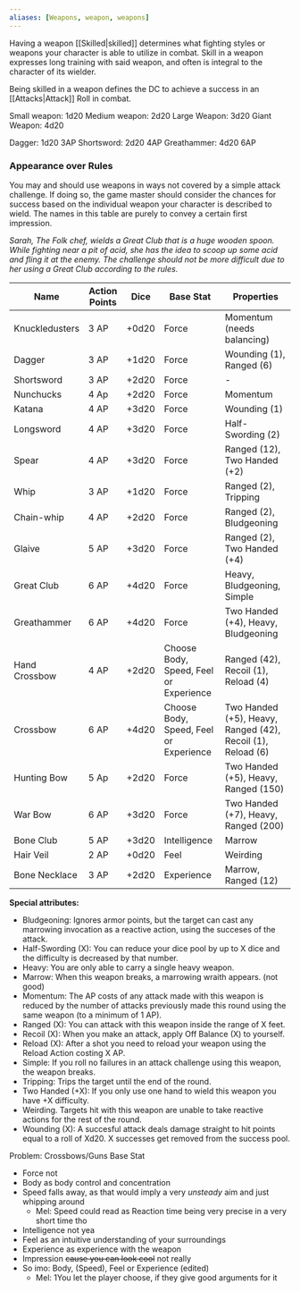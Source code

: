 ```yaml
---
aliases: [Weapons, weapon, weapons]
---
```


Having a weapon [[Skilled|skilled]] determines what fighting styles or weapons your character is able to utilize in combat. Skill in a weapon expresses long training with said weapon, and often is integral to the character of its wielder.

Being skilled in a weapon defines the DC to achieve a success in an [[Attacks|Attack]] Roll in combat.

Small weapon: 1d20
Medium weapon: 2d20
Large Weapon: 3d20
Giant Weapon: 4d20

Dagger: 1d20 3AP
Shortsword: 2d20 4AP
Greathammer: 4d20 6AP

### Appearance over Rules
You may and should use weapons in ways not covered by a simple attack challenge. If doing so, the game master should consider the chances for success based on the individual weapon your character is described to wield. The names in this table are purely to convey a certain first impression.

_Sarah, The Folk chef, wields a Great Club that is a huge wooden spoon. While fighting near a pit of acid, she has the idea to scoop up some acid and fling it at the enemy. The challenge should not be more difficult due to her using a Great Club according to the rules._

| Name           | Action Points | Dice  | Base Stat                              | Properties                                                  |
| -------------- | ------------- | ----- | -------------------------------------- | ----------------------------------------------------------- |
| Knuckledusters | 3 AP          | +0d20 | Force                                  | Momentum (needs balancing)                                  |
| Dagger         | 3 AP          | +1d20 | Force                                  | Wounding (1), Ranged (6)                                    |
| Shortsword     | 3 AP          | +2d20 | Force                                  | -                                                           |
| Nunchucks      | 4 Ap          | +2d20 | Force                                  | Momentum                                                    |
| Katana         | 4 AP          | +3d20 | Force                                  | Wounding (1)                                                |
| Longsword      | 4 AP          | +3d20 | Force                                  | Half-Swording (2)                                           |
| Spear          | 4 AP          | +3d20 | Force                                  | Ranged (12), Two Handed (+2)                                |
| Whip           | 3 AP          | +1d20 | Force                                  | Ranged (2), Tripping                                        |
| Chain-whip     | 4 AP          | +2d20 | Force                                  | Ranged (2), Bludgeoning                                     |
| Glaive         | 5 AP          | +3d20 | Force                                  | Ranged (2), Two Handed (+4)                                 |
| Great Club     | 6 AP          | +4d20 | Force                                  | Heavy, Bludgeoning, Simple                                  |
| Greathammer    | 6 AP          | +4d20 | Force                                  | Two Handed (+4), Heavy, Bludgeoning                         |
| Hand Crossbow  | 4 AP          | +2d20 | Choose Body, Speed, Feel or Experience | Ranged (42), Recoil (1), Reload (4)                         |
| Crossbow       | 6 AP          | +4d20 | Choose Body, Speed, Feel or Experience | Two Handed (+5), Heavy, Ranged (42), Recoil (1), Reload (6) |
| Hunting Bow    | 5 Ap          | +2d20 | Force                                  | Two Handed (+5), Heavy, Ranged (150)                        |
| War Bow        | 6 AP          | +3d20 | Force                                  | Two Handed (+7), Heavy, Ranged (200)                        |
| Bone Club      | 5 AP          | +3d20 | Intelligence                           | Marrow                                                      |
| Hair Veil      | 2 AP          | +0d20 | Feel                                   | Weirding                                                    |
| Bone Necklace  | 3 AP          | +2d20 | Experience                             | Marrow, Ranged (12)                                         |
**Special attributes:**
- Bludgeoning: Ignores armor points, but the target can cast any marrowing invocation as a reactive action, using the succeses of the attack.
- Half-Swording (X): You can reduce your dice pool by up to X dice and the difficulty is decreased by that number.
- Heavy: You are only able to carry a single heavy weapon.
- Marrow: When this weapon breaks, a marrowing wraith appears. (not good)
- Momentum: The AP costs of any attack made with this weapon is reduced by the number of attacks previously made this round using the same weapon (to a minimum of 1 AP).
- Ranged (X): You can attack with this weapon inside the range of X feet.
- Recoil (X): When you make an attack, apply Off Balance (X) to yourself.
- Reload (X): After a shot you need to reload your weapon using the Reload Action costing X AP.
- Simple: If you roll no failures in an attack challenge using this weapon, the weapon breaks.
- Tripping: Trips the target until the end of the round.
- Two Handed (+X): If you only use one hand to wield this weapon you have +X difficulty.
- Weirding. Targets hit with this weapon are unable to take reactive actions for the rest of the round.
- Wounding (X): A succesful attack deals damage straight to hit points equal to a roll of Xd20. X successes get removed from the success pool.


Problem: Crossbows/Guns Base Stat
- Force not
- Body as body control and concentration
- Speed falls away, as that would imply a very *unsteady* aim and just whipping around
	- Mel: Speed could read as Reaction time being very precise in a very short time tho
- Intelligence not yea
- Feel as an intuitive understanding of your surroundings
- Experience as experience with the weapon
- Impression ~~cause you can look cool~~ not really
- So imo: Body, (Speed), Feel or Experience (edited)
	- Mel: 1You let the player choose, if they give good arguments for it